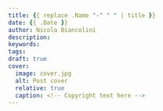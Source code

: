 ```yaml
---
title: {{ replace .Name "-" " " | title }}
date: {{ .Date }}
author: Nicola Biancolini
description: 
keywords: 
tags:
draft: true
cover:
  image: cover.jpg
  alt: Post cover
  relative: true
  caption: <!-- Copyright text here -->
---
```


<!-- Good writing 🙂 -->
